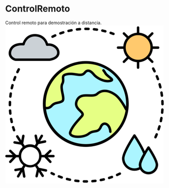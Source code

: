 # ControlRemoto
Control remoto para demostración a distancia.
![imagen](/pictures/icono_meteorologia.png)
